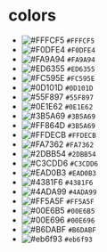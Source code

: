 # colors

- ![#FFFCF5](https://placehold.it/15/FFFCF5/000000?text=+) `#FFFCF5`
- ![#F0DFE4](https://placehold.it/15/F0DFE4/000000?text=+) `#F0DFE4`
- ![#FA9A94](https://placehold.it/15/FA9A94/000000?text=+) `#FA9A94`
- ![#ED6355](https://placehold.it/15/ED6355/000000?text=+) `#ED6355`
- ![#FC595E](https://placehold.it/15/FC595E/000000?text=+) `#FC595E`
- ![#0D101D](https://placehold.it/15/0D101D/000000?text=+) `#0D101D`
- ![#55F897](https://placehold.it/15/55F897/000000?text=+) `#55F897`
- ![#0E1E62](https://placehold.it/15/0E1E62/000000?text=+) `#0E1E62`
- ![#3B5A69](https://placehold.it/15/3B5A69/000000?text=+) `#3B5A69`
- ![#FF864D](https://placehold.it/15/FF864D/000000?text=+) `#3B5A69`
- ![#FFDECB](https://placehold.it/15/FFDECB/000000?text=+) `#FFDECB`
- ![#FA7362](https://placehold.it/15/FA7362/000000?text=+) `#FA7362`
- ![#2DBB54](https://placehold.it/15/2DBB54/000000?text=+) `#2DBB54`
- ![#C3CDD6](https://placehold.it/15/C3CDD6/000000?text=+) `#C3CDD6`
- ![#EAD0B3](https://placehold.it/15/EAD0B3/000000?text=+) `#EAD0B3`
- ![#4381F6](https://placehold.it/15/4381F6/000000?text=+) `#4381F6`
- ![#4ADA99](https://placehold.it/15/4ADA99/000000?text=+) `#4ADA99`
- ![#FF5A5F](https://placehold.it/15/FF5A5F/000000?text=+) `#FF5A5F`
- ![#00E6B5](https://placehold.it/15/00E6B5/000000?text=+) `#00E6B5`
- ![#00E696](https://placehold.it/15/00E696/000000?text=+) `#00E696`
- ![#B6DABF](https://placehold.it/15/B6DABF/000000?text=+) `#B6DABF`
- ![#eb6f93](https://placehold.it/15/eb6f93/000000?text=+) `#eb6f93`
